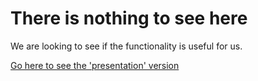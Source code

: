 # There is nothing to see here
We are looking to see if the functionality is useful for us.

[Go here to see the 'presentation' version](https://davidbramwell.github.io/webtest/)
